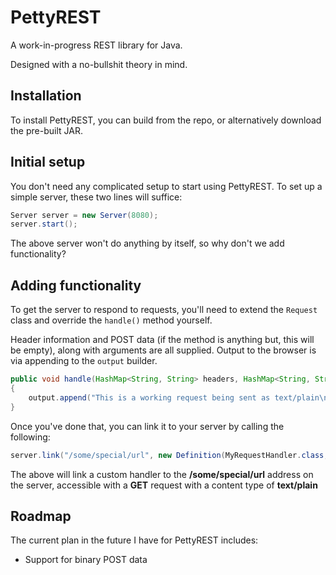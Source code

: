 PettyREST
======

A work-in-progress REST library for Java.

Designed with a no-bullshit theory in mind.

Installation
------

To install PettyREST, you can build from the repo, or alternatively download the pre-built JAR.

Initial setup
------

You don't need any complicated setup to start using PettyREST. To set up a simple server, these two lines will suffice:

```java
Server server = new Server(8080);
server.start();
```

The above server won't do anything by itself, so why don't we add functionality?

Adding functionality
------

To get the server to respond to requests, you'll need to extend the ```Request``` class and override the ```handle()``` method yourself.

Header information and POST data (if the method is anything but, this will be empty), along with arguments are all supplied. Output to the browser is via appending to the ```output``` builder.

```java
public void handle(HashMap<String, String> headers, HashMap<String, String> post, ArrayList<String> args, StringBuilder output);
{
	output.append("This is a working request being sent as text/plain\n");
}
```

Once you've done that, you can link it to your server by calling the following:

```java
server.link("/some/special/url", new Definition(MyRequestHandler.class, RequestType.GET_REQUEST, ContentType.TEXT_PLAIN_TYPE));
```

The above will link a custom handler to the **/some/special/url** address on the server, accessible with a **GET** request with a content type of **text/plain**

Roadmap
------

The current plan in the future I have for PettyREST includes:

- Support for binary POST data